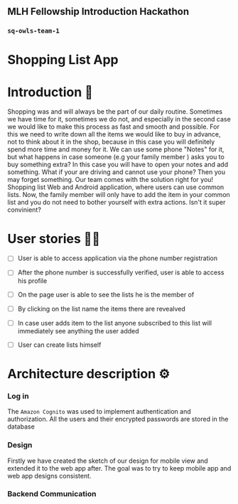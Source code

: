 ## MLH Fellowship Introduction Hackathon
### `sq-owls-team-1`

# Shopping List App

# Introduction :open_book:
Shopping was and will always be the part of our daily routine. Sometimes we have time for it, sometimes we do not, and especially in the second case we would like to make this process as fast and smooth and possible. For this we need to write down all the items we would like to buy in advance, not to think about it in the shop, because in this case you will definitely spend more time and money for it. We can use some phone "Notes" for it, but what happens in case someone (e.g your family member ) asks you to buy something extra? In this case you will have to open your notes and add something. What if your are driving and cannot use your phone? Then you may forget something. Our team comes with the solution right for you! Shopping list Web and Android application, where users can use common lists. Now, the family member will only have to add the item in your common list and you do not need to bother yourself with extra actions. Isn't it super convinient?

# User stories :frowning_man:
- [ ] User is able to access application via the phone number registration
- [ ] After the phone number is successfully verified, user is able to access his profile
- [ ] On the page user is able to see the lists he is the member of
- [ ] By clicking on the list name the items there are revealved
- [ ] In case user adds item to the list anyone subscribed to this list will immediately see anything the user added
- [ ] User can create lists himself


# Architecture description ⚙️
### Log in 

 The `Amazon Cognito` was used to implement authentication and authorization. All the users and their encrypted passwords are stored in the  database


### Design

Firstly we have created the sketch of our design for mobile view and extended it to the web app after. The goal was to try to keep mobile app and web app designs consistent. 

### Backend Communication

